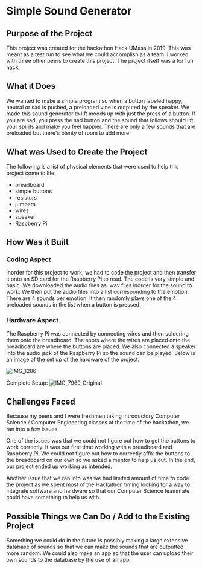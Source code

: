# Simple Sound Generator

<!-- PURPOSE -->
## Purpose of the Project
This project was created for the hackathon Hack UMass in 2019. This was meant as a test run to see what we could accomplish as a team. I worked with three other peers to create this project. The project itself was a for fun hack. 

<!-- WHAT IT DOES -->
## What it Does
We wanted to make a simple program so when a button labeled happy, neutral or sad is pushed, a preloaded vine is outputed by the speaker. We made this sound generator to lift moods up with just the press of a button. If you are sad, you press the sad button and the sound that follows should lift your spirits and make you feel happier. There are only a few sounds that are preloaded but there's plenty of room to add more!

<!-- WHAT WAS USED TO CREATE THE PROJECT -->
## What was Used to Create the Project

The following is a list of physical elements that were used to help this project come to life:
  - breadboard 
  - simple buttons
  - resistors
  - jumpers
  - wires
  - speaker
  - Raspberry Pi

<!-- HOW THE PROJECT CAME TO LIFE -->
## How Was it Built

### Coding Aspect

Inorder for this project to work, we had to code the project and then transfer it onto an SD card for the Raspberry Pi to read. The code is very simple and basic. We downloaded the audio files as .wav files inorder for the sound to work. We then put the audio files into a list corresponding to the emotion. There are 4 sounds per emotion. It then randomly plays one of the 4 preloaded sounds in the list when a button is pressed.

### Hardware Aspect

The Raspberry Pi was connected by connecting wires and then soldering them onto the breadboard. The spots where the wires are placed onto the breadboard are where the buttons are placed. We also connected a speaker into the audio jack of the Raspberry Pi so the sound can be played. Below is an image of the set up of the hardware of the project.

![IMG_1286](https://user-images.githubusercontent.com/56767468/103710032-f97c9900-4f81-11eb-9939-018be78fb357.jpg)

Complete Setup:
![IMG_7969_Original](https://user-images.githubusercontent.com/56767468/103710033-fa152f80-4f81-11eb-8aeb-b77d4a0e0590.jpg)

<!-- CHALLENGES FACED -->
## Challenges Faced
Because my peers and I were freshmen taking introductory Computer Science / Computer Engineering classes at the time of the hackathon, we ran into a few issues. 

One of the issues was that we could not figure out how to get the buttons to work correctly. It was our first time working with a breadboard and Raspberry Pi. We could not figure out how to correctly affix the buttons to the breadboard on our own so we asked a mentor to help us out. In the end, our project ended up working as intended.

Another issue that we ran into was we had limited amount of time to code the project as we spent most of the Hackathon timing looking for a way to integrate software and hardware so that our Computer Science teammate could have something to help us with. 

<!-- WHAT WE COULD DO DIFFERENTLY LATER -->
## Possible Things we Can Do / Add to the Existing Project

Something we could do in the future is possibly making a large extensive database of sounds so that we can make the sounds that are outputted more random. We could also make an app so that the user can upload their own sounds to the database by the use of an app. 

